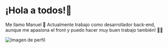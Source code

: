 #  ¡Hola a todos!👋
Me llamo Manuel 🤝 Actualmente trabajo como desarrollador back-end, aunque me apasiona el front y puedo hacer muy buen trabajo también! 🧑‍💻

![Imagen de perfil](https://github.com/manuelpz/manuelpz/assets/79914099/99219f93-1e5e-4e0e-b40e-c61ffce0f9e5)


<!--
**manuelpz/manuelpz** is a ✨ _special_ ✨ repository because its `README.md` (this file) appears on your GitHub profile.

Here are some ideas to get you started:

- 🔭 I’m currently working on ...
- 🌱 I’m currently learning ...
- 👯 I’m looking to collaborate on ...
- 🤔 I’m looking for help with ...
- 💬 Ask me about ...
- 📫 How to reach me: ...
- 😄 Pronouns: ...
- ⚡ Fun fact: ...
-->
